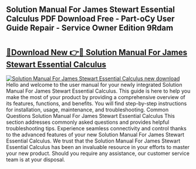 ## Solution Manual For James Stewart Essential Calculus PDF Download Free - Part-oCy User Guide Repair - Service Owner Edition 9Rdam

# <h2><a href="http://bc75208.oget.top/?id=Solution+Manual+For+James+Stewart+Essential+Calculus">🔗Download New 👉🔴 Solution Manual For James Stewart Essential Calculus</a></h2>

[![Solution Manual For James Stewart Essential Calculus new download](https://i.imgur.com/5g1atiW.png)](http://bc75208.oget.top/?id=Solution+Manual+For+James+Stewart+Essential+Calculus)
Hello and welcome to the user manual for your newly integrated Solution Manual For James Stewart Essential Calculus. This guide is here to help you make the most of your product by providing a comprehensive overview of its features, functions, and benefits. You will find step-by-step instructions for installation, usage, maintenance, and troubleshooting. Common Questions Solution Manual For James Stewart Essential Calculus This section addresses commonly asked questions and provides helpful troubleshooting tips. Experience seamless connectivity and control thanks to the advanced features of your new Solution Manual For James Stewart Essential Calculus. We trust that the Solution Manual For James Stewart Essential Calculus has been an invaluable resource in your efforts to master your new product. Should you require any assistance, our customer service team is at your disposal.
